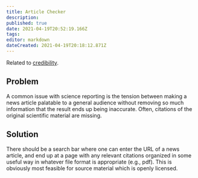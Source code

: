 ```yaml
---
title: Article Checker
description: 
published: true
date: 2021-04-19T20:52:19.166Z
tags: 
editor: markdown
dateCreated: 2021-04-19T20:18:12.871Z
---
```


Related to [credibility](credibility.md).

## Problem

A common issue with science reporting is the tension between making a news
article palatable to a general audience without removing so much information
that the result ends up being inaccurate.  Often, citations of the original
scientific material are missing.

## Solution

There should be a search bar where one can enter the URL of a news article, and
end up at a page with any relevant citations organized in some useful way in whatever
file format is appropriate (e.g., pdf).  This is obviously most feasible for source
material which is openly licensed.
